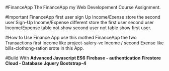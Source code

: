 #FinanceApp
The FinanceApp my Web Developement Course Assignment.

#Important
FinanceApp first user sign Up Income/Exense store the second user Sign-Up Income/Expense different store the first user second user Income/Expense table not show second user not table show first user.   

#How to Use
Finance App use this mothed FinanceApp the two Transactions first Income like project-salery-vc Income / second Exense like bills-clothong-ration srote in this App.

#Bulid With
**Advanced Javascript ES6**
**Firebase - authentication**
**Firestore Cloud - Database**
**Jquery**
**Bootstrap-4**
